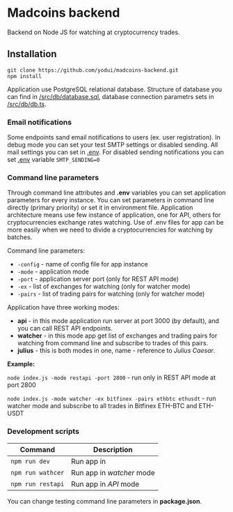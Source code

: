 # Madcoins backend
Backend on Node JS for watching at cryptocurrency trades.

## Installation
```
git clone https://github.com/yodui/madcoins-backend.git
npm install
```
Application use PostgreSQL relational database. Structure of database you can find in [/src/db/database.sql](/src/db/database.sql), database connection parametrs sets in [/src/db/db.ts](/src/db/db.ts).

### Email notifications
Some endpoints sand email notifications to users (ex. user registration). In debug mode you can set your test SMTP settings or disabled sending. All mail settings you can set in [.env](/.env). For disabled sending notifications you can set [.env](./.env) variable `SMTP_SENDING=0` 

### Command line parameters

Through command line attributes and **.env** variables you can set application parameters for every instance. You can set parameters in command line directly (primary priority) or set it in environment file.
Application architecture means use few instance of application, one for API, others for cryptocurrencies exchange rates watching.
Use of .env files for app can be more easily when we need to divide a cryptocurrencies for watching by batches.

Command line parameters:
- `-config` - name of config file for app instance
- `-mode` - application mode
- `-port` - application server port (only for REST API mode)
- `-ex` - list of exchanges for watching (only for watcher mode)
- `-pairs` - list of trading pairs for watching (only for watcher mode)

Application have three working modes: 
* **api** - in this mode application run server at port 3000 (by default), and you can call REST API endpoints.
* **watcher** - in this mode app get list of exchanges and trading pairs for watching from command line and subscribe to trades of this pairs.
* **julius** - this is both modes in one, name - reference to *Julius Caesar*.

**Example:**

`node index.js -mode restapi -port 2800` - run only in REST API mode at port 2800

`node index.js -mode watcher -ex bitfinex -pairs ethbtc ethusdt` - run watcher mode and subscribe to all trades in Bitfinex ETH-BTC and ETH-USDT

### Development scripts
| Command | Description |
| --- | --- |
| `npm run dev` | Run app in |
| `npm run wathcer` | Run app in *watcher* mode |
| `npm run restapi` | Run app in *API* mode |

You can change testing command line parameters in **package.json**.
